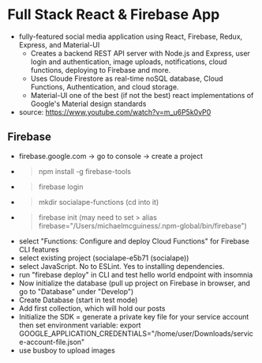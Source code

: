 # Full Stack React & Firebase App

- fully-featured social media application using React, Firebase, Redux, Express, and Material-UI
  - Creates a backend REST API server with Node.js and Express, user login and authentication, image uploads, notifications, cloud functions, deploying to Firebase and more.
  - Uses Cloude Firestore as real-time noSQL database, Cloud Functions, Authentication, and cloud storage.
  - Material-UI one of the best (if not the best) react implementations of Google's Material design standards
- source: https://www.youtube.com/watch?v=m_u6P5k0vP0

## Firebase

- firebase.google.com -> go to console -> create a project
- > npm install -g firebase-tools
- > firebase login
- > mkdir socialape-functions (cd into it)
- > firebase init (may need to set > alias firebase="/Users/michaelmcguiness/.npm-global/bin/firebase")
- select "Functions: Configure and deploy Cloud Functions" for Firebase CLI features
- select existing project (socialape-e5b71 (socialape))
- select JavaScript. No to ESLint. Yes to installing dependencies.
- run "firebase deploy" in CLI and test hello world endpoint with insomnia
- Now initialize the database (pull up project on Firebase in browser, and go to "Database" under "Develop")
- Create Database (start in test mode)
- Add first collection, which will hold our posts
- Initialize the SDK = generate a private key file for your service account then set environment variable: export GOOGLE_APPLICATION_CREDENTIALS="/home/user/Downloads/service-account-file.json"
- use busboy to upload images
